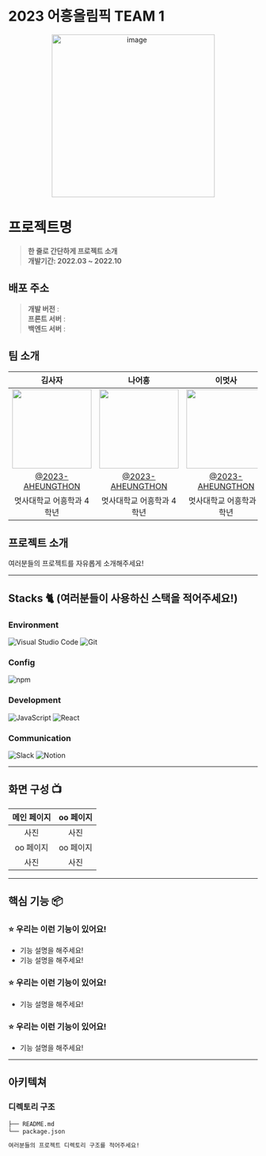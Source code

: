 # 2023 어흥올림픽 TEAM 1 

<div align="center">
<img width="329" alt="image" src="https://github.com/2023-AHEUNGTHON/Team_1/assets/94633589/f7f60b7b-6a04-41e8-a38f-8cd619fd6e4a">

</div>

# 프로젝트명
> **한 줄로 간단하게 프로젝트 소개** <br/>
> **개발기간: 2022.03 ~ 2022.10**

## 배포 주소

> **개발 버전** :  <br>
> **프론트 서버** : <br>
> **백엔드 서버** : <br>

## 팀 소개

|      김사자       |          나어흥         |       이멋사         |                                                                                                               
| :------------------------------------------------------------------------------: | :---------------------------------------------------------------------------------------------------------------------------------------------------: | :---------------------------------------------------------------------------------------------------------------------------------------------------------------------------------------------------: | 
|   <img width="160px" src="https://github.com/2023-AHEUNGTHON/Team_1/assets/94633589/f7f60b7b-6a04-41e8-a38f-8cd619fd6e4a" > |             <img width="160px" src="https://github.com/2023-AHEUNGTHON/Team_1/assets/94633589/f7f60b7b-6a04-41e8-a38f-8cd619fd6e4a" >    |                 <img width="160px" src="https://github.com/2023-AHEUNGTHON/Team_1/assets/94633589/f7f60b7b-6a04-41e8-a38f-8cd619fd6e4a" >   |
|   [@2023-AHEUNGTHON](https://github.com/2023-AHEUNGTHON)   |    [@2023-AHEUNGTHON](https://github.com/2023-AHEUNGTHON)  | [@2023-AHEUNGTHON](https://github.com/2023-AHEUNGTHON)  |
| 멋사대학교 어흥학과 4학년 | 멋사대학교 어흥학과 4학년 | 멋사대학교 어흥학과 4학년 |

## 프로젝트 소개

여러분들의 프로젝트를 자유롭게 소개해주세요!

---

## Stacks 🐈 (여러분들이 사용하신 스택을 적어주세요!)

### Environment
![Visual Studio Code](https://img.shields.io/badge/Visual%20Studio%20Code-007ACC?style=for-the-badge&logo=Visual%20Studio%20Code&logoColor=white)
![Git](https://img.shields.io/badge/Git-F05032?style=for-the-badge&logo=Git&logoColor=white)        

### Config
![npm](https://img.shields.io/badge/npm-CB3837?style=for-the-badge&logo=npm&logoColor=white)        

### Development
![JavaScript](https://img.shields.io/badge/JavaScript-F7DF1E?style=for-the-badge&logo=Javascript&logoColor=white)
![React](https://img.shields.io/badge/React-20232A?style=for-the-badge&logo=react&logoColor=61DAFB)

### Communication
![Slack](https://img.shields.io/badge/Slack-4A154B?style=for-the-badge&logo=Slack&logoColor=white)
![Notion](https://img.shields.io/badge/Notion-000000?style=for-the-badge&logo=Notion&logoColor=white)

---
## 화면 구성 📺
| 메인 페이지  |  oo 페이지   |
| :-------------------------------------------: | :------------: |
| 사진 | 사진 |  
| oo 페이지   |  oo 페이지   |  
| 사진 | 사진 |

---
## 핵심 기능 📦

### ⭐️ 우리는 이런 기능이 있어요!
- 기능 설명을 해주세요!
- 기능 설명을 해주세요!

### ⭐️ 우리는 이런 기능이 있어요!
- 기능 설명을 해주세요!

### ⭐️ 우리는 이런 기능이 있어요!
- 기능 설명을 해주세요!

---
## 아키텍쳐


### 디렉토리 구조
```bash
├── README.md
└── package.json

여러분들의 프로젝트 디렉토리 구조를 적어주세요!

```
